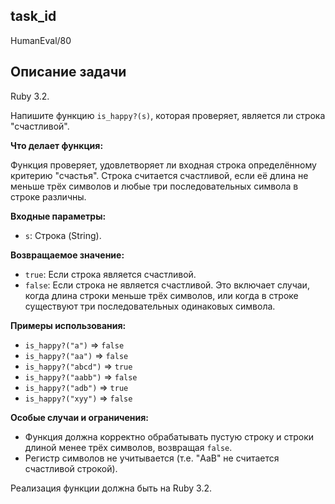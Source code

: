 ## task_id
HumanEval/80

## Описание задачи
Ruby 3.2.

Напишите функцию `is_happy?(s)`, которая проверяет, является ли строка "счастливой".

**Что делает функция:**

Функция проверяет, удовлетворяет ли входная строка определённому критерию "счастья".  Строка считается счастливой, если её длина не меньше трёх символов и любые три последовательных символа в строке различны.

**Входные параметры:**

* `s`: Строка (String).

**Возвращаемое значение:**

* `true`: Если строка является счастливой.
* `false`: Если строка не является счастливой.  Это включает случаи, когда длина строки меньше трёх символов, или когда в строке существуют три последовательных одинаковых символа.

**Примеры использования:**

* `is_happy?("a")` => `false`
* `is_happy?("aa")` => `false`
* `is_happy?("abcd")` => `true`
* `is_happy?("aabb")` => `false`
* `is_happy?("adb")` => `true`
* `is_happy?("xyy")` => `false`


**Особые случаи и ограничения:**

* Функция должна корректно обрабатывать пустую строку и строки длиной менее трёх символов, возвращая `false`.
* Регистр символов не учитывается (т.е. "AaB" не считается счастливой строкой).


Реализация функции должна быть на Ruby 3.2.

